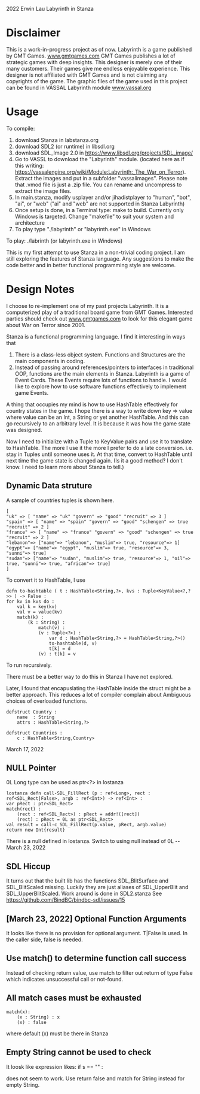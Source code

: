 2022 Erwin Lau
Labyrinth in Stanza

Disclaimer
==========
This is a work-in-progress project as of now.
Labyrinth is a game published by GMT Games. www.gmtgames.com
GMT Games publishes a lot of strategic games with deep insights. This designer is merely one of their many customers.
Their games give me endless enjoyable experience.
This designer is not affiliated with GMT Games and is not claiming any copyrights of the game.
The graphic files of the game used in this project can be found in VASSAL Labyrinth module www.vassal.org

Usage
=====
To compile: 
1. download Stanza in labstanza.org
2. download SDL2 (or runtime) in libsdl.org
3. download SDL_Image 2.0 in https://www.libsdl.org/projects/SDL_image/
4. Go to VASSL to download the "Labyrinth" module. (located here as if this writing: https://vassalengine.org/wiki/Module:Labyrinth:_The_War_on_Terror). Extract the images and put in a subfolder "vassalimages". Please note that .vmod file is just a .zip file. You can rename and uncompress to extract the image files. 
5. In main.stanza, modify usplayer and/or jihadistplayer to "human", "bot", "ai", or "web" ("ai" and "web" are not supported in Stanza Labyrinth) 
6. Once setup is done, in a Terminal type: 
    make
   to build. Currently only Windows is targeted. Change "makefile" to suit your system and architecture
7. To play type "./labyrinth" or "labyrinth.exe" in Windows
    

To play: ./labrinth (or labyrinth.exe in Windows)

This is my first attempt to use Stanza in a non-trivial coding project.
I am still exploring the features of Stanza language. Any suggestions to make the code better and in better functional programming style are welcome.  

Design Notes
============
I choose to re-implement one of my past projects Labyrinth.
It is a computerized play of a traditional board game from GMT Games.
Interested parties should check out www.gmtgames.com to look for this elegant game about War on Terror since 2001.

Stanza is a functional programming language. I find it interesting in ways that 
1. There is a class-less object system. Functions and Structures are the main components in coding.
2. Instead of passing around references/pointers to interfaces in traditional OOP, functions are the main elements in Stanza.
   Labyrinth is a game of Event Cards. These Events require lots of functions to handle. I would like to explore how to use software functions effectively to implement game Events.

A thing that occupies my mind is how to use HashTable effectively for country states in the game. I hope there is a way to write down key => value where value can be an Int, a String or yet another HashTable. And this can go recursively to an arbitrary level. It is because it was how the game state was designed.

Now I need to initialize with a Tuple to KeyValue pairs and use it to translate to HashTable. The more I use it the more I prefer to do a late conversion. i.e. stay in Tuples until someone uses it. At that time, convert to HashTable until next time the game state is changed again. (Is it a good method? I don't know. I need to learn more about Stanza to tell.)

Dynamic Data struture
---------------------
A sample of countries tuples is shown here.

    [
    "uk" => [ "name" => "uk" "govern" => "good" "recruit" => 3 ]
    "spain" => [ "name" => "spain" "govern" => "good" "schengen" => true "recruit" => 2 ]
    "france" => [ "name" => "france" "govern" => "good" "schengen" => true "recruit" => 2 ]
    "lebanon"=> ["name"=> "lebanon", "muslim"=> true, "resource"=> 1]
    "egypt"=> ["name"=> "egypt", "muslim"=> true, "resource"=> 3, "sunni"=> true]
    "sudan"=> ["name"=> "sudan", "muslim"=> true, "resource"=> 1, "oil"=> true, "sunni"=> true, "african"=> true]
    ]

To convert it to HashTable, I use

    defn to-hashtable ( t : HashTable<String,?>, kvs : Tuple<KeyValue<?,?>> ) -> False :
    for kv in kvs do :
        val k = key(kv)
        val v = value(kv)
        match(k) :
            (k : String) : 
                match(v) :
                (v : Tuple<?>) :
                    var d : HashTable<String,?> = HashTable<String,?>()
                    to-hashtable(d, v)
                    t[k] = d
                (v) : t[k] = v  

To run recursively.

There must be a better way to do this in Stanza I have not explored.

Later, I found that encapuslating the HashTable inside the struct might be a better approach.
This reduces a lot of compiler complain about Ambiguous choices of overloaded functions.

    defstruct Country :
        name  : String
        attrs : HashTable<String,?>
    
    defstruct Countries :
        c : HashTable<String,Country>

March 17, 2022

NULL Pointer
------------
0L Long type can be used as ptr<?> in lostanza

    lostanza defn call-SDL_FillRect (p : ref<Long>, rect : ref<SDL_Rect|False>, argb : ref<Int>) -> ref<Int> :
    var pRect : ptr<SDL_Rect>
    match(rect) :
        (rect : ref<SDL_Rect>) : pRect = addr!([rect])
        (rect) : pRect = 0L as ptr<SDL_Rect>
    val result = call-c SDL_FillRect(p.value, pRect, argb.value)
    return new Int{result}

There is a null defined in lostanza. Switch to using null instead of 0L -- March 23, 2022

SDL Hiccup
----------
It turns out that the built lib has the functions SDL_BlitSurface and SDL_BlitScaled missing. Luckily they are just aliases of SDL_UpperBlit and SDL_UpperBlitScaled. Work around is done in SDL2.stanza
See https://github.com/BindBC/bindbc-sdl/issues/15

[March 23, 2022]
Optional Function Arguments
---------------------------
It looks like there is no provision for optional argument. T|False is used. In the caller side, false is needed.

Use match() to determine function call success
----------------------------------------------
Instead of checking return value, use match to filter out return of type False which indicates unsuccessful call or not-found.

All match cases must be exhausted
---------------------------------
    match(x):
        (x : String) : x
        (x) : false

where default (x) must be there in Stanza

Empty String cannot be used to check
------------------------------------
It loosk like expression likes:
    if s == "" :

does not seem to work. Use return false and match for String instead for empty String.

